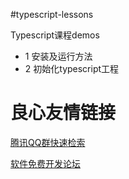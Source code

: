 #typescript-lessons

Typescript课程demos

- 1 安装及运行方法
- 2 初始化typescript工程

 # 良心友情链接

[腾讯QQ群快速检索](http://u.720life.cn/s/8cf73f7c)

[软件免费开发论坛](http://u.720life.cn/s/bbb01dc0)